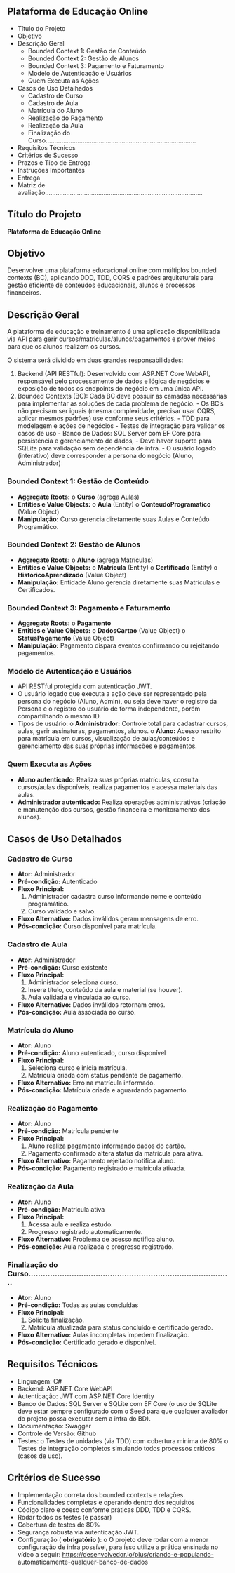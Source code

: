 ## Plataforma de Educação Online

- Título do Projeto
- Objetivo
- Descrição Geral
   - Bounded Context 1: Gestão de Conteúdo
   - Bounded Context 2: Gestão de Alunos
   - Bounded Context 3: Pagamento e Faturamento
   - Modelo de Autenticação e Usuários
   - Quem Executa as Ações
- Casos de Uso Detalhados
   - Cadastro de Curso
   - Cadastro de Aula
   - Matrícula do Aluno
   - Realização do Pagamento
   - Realização da Aula
   - Finalização do Curso.....................................................................................
- Requisitos Técnicos
- Critérios de Sucesso
- Prazos e Tipo de Entrega
- Instruções Importantes
- Entrega
- Matriz de avaliação.........................................................................................


## Título do Projeto

**Plataforma de Educação Online**

## Objetivo

Desenvolver uma plataforma educacional online com múltiplos bounded contexts
(BC), aplicando DDD, TDD, CQRS e padrões arquiteturais para gestão eficiente de
conteúdos educacionais, alunos e processos financeiros.

## Descrição Geral

A plataforma de educação e treinamento é uma aplicação disponibilizada via API
para gerir cursos/matriculas/alunos/pagamentos e prover meios para que os
alunos realizem os cursos.

O sistema será dividido em duas grandes responsabilidades:

1. Backend (API RESTful): Desenvolvido com ASP.NET Core WebAPI,
    responsável pelo processamento de dados e lógica de negócios e
    exposição de todos os endpoints do negócio em uma única API.
2. Bounded Contexts (BC): Cada BC deve possuir as camadas necessárias
    para implementar as soluções de cada problema de negócio.
       - Os BC’s não precisam ser iguais (mesma complexidade, precisar
          usar CQRS, aplicar mesmos padrões) use conforme seus critérios.
       - TDD para modelagem e ações de negócios
       - Testes de integração para validar os casos de uso
       - Banco de Dados: SQL Server com EF Core para persistência e
          gerenciamento de dados,
       - Deve haver suporte para SQLite para validação sem dependência de
          infra.
       - O usuário logado (interativo) deve corresponder a persona do
          negócio (Aluno, Administrador)


### Bounded Context 1: Gestão de Conteúdo

- **Aggregate Roots:**
    o **Curso** (agrega Aulas)
- **Entities e Value Objects:**
    o **Aula** (Entity)
    o **ConteudoProgramatico** (Value Object)
- **Manipulação:** Curso gerencia diretamente suas Aulas e Conteúdo
    Programático.

### Bounded Context 2: Gestão de Alunos

- **Aggregate Roots:**
    o **Aluno** (agrega Matrículas)
- **Entities e Value Objects:**
    o **Matricula** (Entity)
    o **Certificado** (Entity)
    o **HistoricoAprendizado** (Value Object)
- **Manipulação:** Entidade Aluno gerencia diretamente suas Matrículas e
    Certificados.

### Bounded Context 3: Pagamento e Faturamento

- **Aggregate Roots:**
    o **Pagamento**
- **Entities e Value Objects:**
    o **DadosCartao** (Value Object)
    o **StatusPagamento** (Value Object)
- **Manipulação:** Pagamento dispara eventos confirmando ou rejeitando
    pagamentos.


### Modelo de Autenticação e Usuários

- API RESTful protegida com autenticação JWT.
- O usuário logado que executa a ação deve ser representado pela persona
    do negócio (Aluno, Admin), ou seja deve haver o registro da Persona e o
    registro do usuário de forma independente, porém compartilhando o
    mesmo ID.
- Tipos de usuário:
    o **Administrador:** Controle total para cadastrar cursos, aulas, gerir
       assinaturas, pagamentos, alunos.
    o **Aluno:** Acesso restrito para matrícula em cursos, visualização de
       aulas/conteúdos e gerenciamento das suas próprias informações e
       pagamentos.

### Quem Executa as Ações

- **Aluno autenticado:** Realiza suas próprias matrículas, consulta
    cursos/aulas disponíveis, realiza pagamentos e acessa materiais das aulas.
- **Administrador autenticado:** Realiza operações administrativas (criação e
    manutenção dos cursos, gestão financeira e monitoramento dos alunos).


## Casos de Uso Detalhados

### Cadastro de Curso

- **Ator:** Administrador
- **Pré-condição:** Autenticado
- **Fluxo Principal:**
    1. Administrador cadastra curso informando nome e conteúdo
       programático.
    2. Curso validado e salvo.
- **Fluxo Alternativo:** Dados inválidos geram mensagens de erro.
- **Pós-condição:** Curso disponível para matrícula.

### Cadastro de Aula

- **Ator:** Administrador
- **Pré-condição:** Curso existente
- **Fluxo Principal:**
    1. Administrador seleciona curso.
    2. Insere título, conteúdo da aula e material (se houver).
    3. Aula validada e vinculada ao curso.
- **Fluxo Alternativo:** Dados inválidos retornam erros.
- **Pós-condição:** Aula associada ao curso.


### Matrícula do Aluno

- **Ator:** Aluno
- **Pré-condição:** Aluno autenticado, curso disponível
- **Fluxo Principal:**
    1. Seleciona curso e inicia matrícula.
    2. Matrícula criada com status pendente de pagamento.
- **Fluxo Alternativo:** Erro na matrícula informado.
- **Pós-condição:** Matrícula criada e aguardando pagamento.

### Realização do Pagamento

- **Ator:** Aluno
- **Pré-condição:** Matrícula pendente
- **Fluxo Principal:**
    1. Aluno realiza pagamento informando dados do cartão.
    2. Pagamento confirmado altera status da matrícula para ativa.
- **Fluxo Alternativo:** Pagamento rejeitado notifica aluno.
- **Pós-condição:** Pagamento registrado e matrícula ativada.

### Realização da Aula

- **Ator:** Aluno
- **Pré-condição:** Matrícula ativa
- **Fluxo Principal:**
    1. Acessa aula e realiza estudo.
    2. Progresso registrado automaticamente.
- **Fluxo Alternativo:** Problema de acesso notifica aluno.
- **Pós-condição:** Aula realizada e progresso registrado.


### Finalização do Curso.....................................................................................

- **Ator:** Aluno
- **Pré-condição:** Todas as aulas concluídas
- **Fluxo Principal:**
    1. Solicita finalização.
    2. Matrícula atualizada para status concluído e certificado gerado.
- **Fluxo Alternativo:** Aulas incompletas impedem finalização.
- **Pós-condição:** Certificado gerado e disponível.

## Requisitos Técnicos

- Linguagem: C#
- Backend: ASP.NET Core WebAPI
- Autenticação: JWT com ASP.NET Core Identity
- Banco de Dados: SQL Server e SQLite com EF Core (o uso de SQLite deve
    estar sempre configurado com o Seed para que qualquer avaliador do
    projeto possa executar sem a infra do BD).
- Documentação: Swagger
- Controle de Versão: Github
- Testes:
    o Testes de unidades (via TDD) com cobertura mínima de 80%
    o Testes de integração completos simulando todos processos críticos
       (casos de uso).


## Critérios de Sucesso

- Implementação correta dos bounded contexts e relações.
- Funcionalidades completas e operando dentro dos requisitos
- Código claro e coeso conforme práticas DDD, TDD e CQRS.
- Rodar todos os testes (e passar)
- Cobertura de testes de 80%
- Segurança robusta via autenticação JWT.
- Configuração ( **obrigatório** ):
    o O projeto deve rodar com a menor configuração de infra possível,
       para isso utilize a prática ensinada no vídeo a seguir:
       https://desenvolvedor.io/plus/criando-e-populando-
       automaticamente-qualquer-banco-de-dados